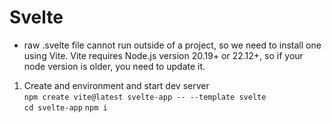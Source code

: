 # Svelte

- raw .svelte file cannot run outside of a project, so we need to install one using Vite. Vite requires Node.js version 20.19+ or 22.12+, so if your node version is older, you need to update it. 
1. Create and environment and start dev server  
```npm create vite@latest svelte-app -- --template svelte```  
```cd svelte-app```
```npm i```

